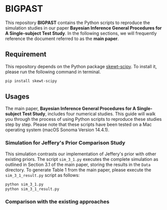 # BIGPAST

This repository **BIGPAST** contains the Python scripts to reproduce the simulation studies in our paper **Bayesian Inference General Procedures for A Single-subject Test Study**. In the following sections, we will frequently reference the document referred to as the **main paper**.

## Requirement

This repository depends on the Python package [skewt-scipy](https://pypi.org/project/skewt-scipy/). To install it, please run the following command in terminal.

```bash
pip install skewt-scipy
```

## Usages

The main paper, **Bayesian Inference General Procedures for A Single-subject Test Study**, includes four numerical studies. This guide will walk you through the process of using Python scripts to reproduce these studies step by step. Please note that these scripts have been tested on a Mac operating system (macOS Sonoma Version 14.4.1).

### Simulation for Jeffery's Prior Comparison Study

This simulation contrasts our implementation of Jeffery's prior with other existing priors. The script `sim_3_1.py` executes the complete simulation as outlined in Section 3.1 of the main paper, storing the results in the `Data` directory. To generate Table 1 from the main paper, please execute the `sim_3_1_result.py` script as follows:

```bash
python sim_3_1.py
python sim_3_1_result.py
```

### Comparison with the existing approaches
